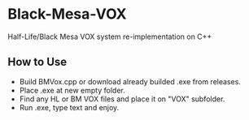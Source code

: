 # Black-Mesa-VOX
Half-Life/Black Mesa VOX system re-implementation on C++

## How to Use
- Build BMVox.cpp or download already builded .exe from releases.
- Place .exe at new empty folder.
- Find any HL or BM VOX files and place it on "VOX" subfolder.
- Run .exe, type text and enjoy.
